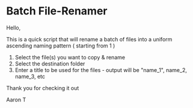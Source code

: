 # Batch File-Renamer


Hello,

This is a quick script that will rename a batch of files into a uniform ascending naming pattern ( starting from 1 )

1. Select the file(s) you want to copy & rename
2. Select the destination folder
3. Enter a title to be used for the files - output will be "name_1", name_2, name_3, etc

Thank you for checking it out

Aaron T
